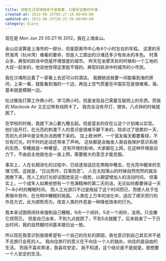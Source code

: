 ```yaml
---
title: 调整生活规律根本不是难事，只要有安静的环境
created-at: 2012-06-25T05:27:16.00+08:00
updated-at: 2012-06-25T20:25:36.00+08:00
category: Diary
---
```


现在是 Mon Jun 25 05:27:16 2012，我在上海金山。

金山应该算是上海市的一部分，但是距离市中心有4个小时左右的车程。
这里的天然海湾（杭州湾）难看的要命，但是人工围出的沙滩还多少有些水的本色。
村落众多，典型的跃进中但是环境很差的城市。
昨天在坐摩天轮的时候和一个工地的大叔一起坐的，他说他觉得这里挺不错的。典型的跃进中的城市的小市民。

我在沙滩附近着了一家看上去还可以的酒店。
我跟她说我要一间能看到海的房间，上来一看，就能看到海的一个边，再加上空气质量在中国实在是很难堪，海，基本就是模糊一边。

吃过晚饭打算工作两小时，学习两小时。但是发现自己需要互联网上的东西，而我的 Macbook Air 又忘记带有线网卡了。
我完全没有开灯，很快，八点钟的时候就困了。

在学校的时候，我就下决心要九睡五起。但是室友的存在让这个计划难以实现。
他们会开灯，在光亮的刺激下人的意识是很难平静下来的，除非过了很累的一天，否则九点钟中是没有办法困倦下来的。
加上欧洲杯，一个室友每天都要看球，不仅有灯光，时不时的走动还带来了声响。
这些都是会触发人类自我保护意识系统的东西，早睡就是一种奢望。
还有环境的影响，大家都在上网，在这种环境驱动力下，不由自主地就也会一直上网，需要极大的意念才能克服。

事实上，人在长期进化的过程中，已经逐渐适应在黑暗中睡去，在光亮中醒来的生理习惯。这就是，“日出而作，日落而息”。
人在太阳落山的时候自然而然的就会困倦下来，而人工的灯光却试图改变这一趋势，以期望增加人的活动时间。
但事实上，一个成年人如果他想有一个充满精神的第二天的话，无论如何都要保证一天7～8小时的睡眠时间。
而人工光源只不过是拖延了这个时间而已，而使人处于在黑暗中劳作，在光明中睡眠的局面。
人类在上万年的进化中，适应了顺天而行的作息方式，此为顺势而为，改变人类的作息是一种降低效率的行为。

我本来试图用闹铃来强制自己睡眠，9点一个闹铃，5点一个闹铃，没用。只会嫌它烦而已。
但是自己出来，不到九点就困了，不到5点就醒了。后来我查了一下日出时间，我的自然醒时间基本跟日出一致。

所以现在我意识到我很希望有一个自己的住处的原因，我也意识到自己其实并不是不去旅行会死的人。
我向往旅行的意义在于向往一个人的独处，向往的是自由的生活。
而我不喜欢奔波，我喜欢安定。
我不知道，这个结论是不是就是，我想要一个人安定的生活。
